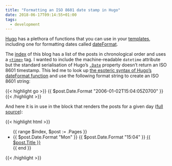 ```yaml
---
title: "Formatting an ISO 8601 date stamp in Hugo"
date: 2018-06-17T09:14:55+01:00
tags:
  - development
---
```


[Hugo](https://gohugo.io) has a plethora of functions that you can use in your [templates](https://gohugo.io/templates/introduction/), including one for formatting dates called [dateFormat](https://gohugo.io/functions/dateformat/).

The [index](/) of this blog has a list of the posts in chronological order and uses a [`<time>`](https://developer.mozilla.org/en-US/docs/Web/HTML/Element/time) tag. I wanted to include the machine-readable `datetime` attribute but the standard serialisation of Hugo’s [`.Date`](https://gohugo.io/variables/page/#page-variables) property doesn’t return an ISO 8601 timestamp. This led me to look up [the esoteric syntax of Hugo’s dateFormat function](https://gohugohq.com/howto/hugo-dateformat/) and use the following format string to create an ISO 8601 string:

{{< highlight go >}}
{{ $post.Date.Format "2006-01-02T15:04:05Z0700" }}
{{< /highlight >}}

And here it is in use in the block that renders the posts for a given day ([full source](https://source.ind.ie/ar.al/site/blob/master/layouts/index.html)):

{{< highlight html >}}
<ul> 
  {{ range $index, $post := .Pages }}
    <li>
      <time datetime="{{ $post.Date.Format "2006-01-02T15:04:05Z0700" }}">
        <span class='postdate day item-{{ $index }}'>{{ $post.Date.Format "Mon" }}</span>
      </time>
      <span class='postdate'>{{ $post.Date.Format "15:04" }}</span>
      <a href="{{ .RelPermalink }}">{{ $post.Title }}</a>
    </li>
  {{ end }}
</ul>
{{< /highlight >}}
